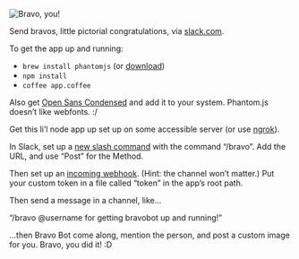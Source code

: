 ![Bravo, you!](https://dl.dropboxusercontent.com/u/379970/bravo.png)

Send bravos, little pictorial congratulations, via [slack.com](https://slack.com/).

To get the app up and running:

- `brew install phantomjs` (or [download](http://phantomjs.org/download.html))
- `npm install`
- `coffee app.coffee`

Also get [Open Sans Condensed](https://www.google.com/fonts#UsePlace:use/Collection:Open+Sans+Condensed)
and add it to your system. Phantom.js doesn’t like webfonts. :/

Get this li’l node app up set up on some accessible server (or use
[ngrok](https://ngrok.com/)).

In Slack, set up a [new slash command](https://trello.slack.com/services/new/slash-commands)
with the command “/bravo”. Add the URL, and use “Post” for the Method.

Then set up an [incoming webhook](https://trello.slack.com/services/new/incoming-webhook).
(Hint: the channel won’t matter.) Put your custom token in a file called
“token” in the app’s root path.

Then send a message in a channel, like…

“/bravo @username for getting bravobot up and running!”

…then Bravo Bot come along, mention the person, and post a custom image for
you. Bravo, you did it! :D
